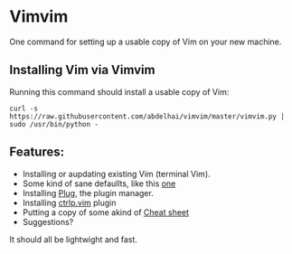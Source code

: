 # Vimvim
One command for setting up a usable copy of Vim on your new machine.  

## Installing Vim via Vimvim
Running this command should install a usable copy of Vim:  
```
curl -s https://raw.githubusercontent.com/abdelhai/vimvim/master/vimvim.py | sudo /usr/bin/python -
```

## Features:

- Installing or aupdating existing Vim (terminal Vim).
- Some kind of sane defaullts, like this [one](https://github.com/tpope/vim-sensible)
- Installing [Plug](https://github.com/junegunn/vim-plug), the plugin manager.
- Installing [ctrlp.vim](https://github.com/kien/ctrlp.vim) plugin
- Putting a copy of some akind of [Cheat sheet](http://vim.rtorr.com/)
- Suggestions?

It should all be lightwight and fast.
